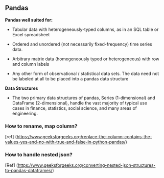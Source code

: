 ## Pandas

**Pandas well suited for:**
- Tabular data with heterogeneously-typed columns, as in an SQL table or Excel spreadsheet

- Ordered and unordered (not necessarily fixed-frequency) time series data.

- Arbitrary matrix data (homogeneously typed or heterogeneous) with row and column labels

- Any other form of observational / statistical data sets. The data need not be labeled at all to be placed into a pandas data structure

**Data Structures**

- The two primary data structures of pandas, Series (1-dimensional) and DataFrame (2-dimensional), handle the vast majority of typical use cases in finance, statistics, social science, and many areas of engineering. 



### How to rename, map column?

[ref] (https://www.geeksforgeeks.org/replace-the-column-contains-the-values-yes-and-no-with-true-and-false-in-python-pandas/)

### How to handle nested json?

[Ref] (https://www.geeksforgeeks.org/converting-nested-json-structures-to-pandas-dataframes/)